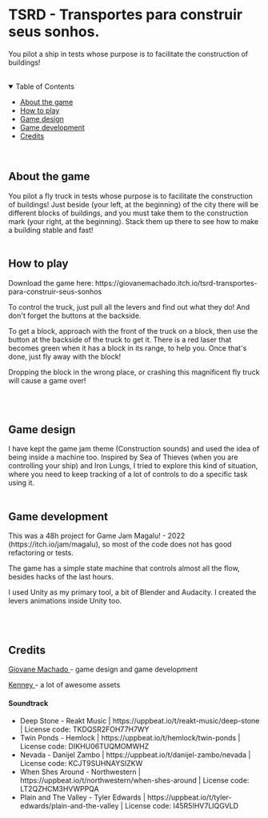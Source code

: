 # TSRD - Transportes para construir seus sonhos.
You pilot a ship in tests whose purpose is to facilitate the construction of buildings!

<!--
<br>

<p align="center"> 
  <img src="/print1.png" alt="Game gif">
</p> -->

<br>

<details open="open">
  <summary>Table of Contents</summary>
  <ul>
    <li><a href="#-about-the-game"> About the game</a></li>
    <li><a href="#-how-to-play"> How to play</a></li>
    <li><a href="#-game-design"> Game design</a></li>
    <li><a href="#-game-development"> Game development</a></li>
    <li><a href="#-credits"> Credits</a></li>
  </ul>
</details>

<br>


<h2 id="#about-the-game"> About the game</h2>
You pilot a fly truck in tests whose purpose is to facilitate the construction of buildings! Just beside (your left, at the beginning) of the city there will be different blocks of buildings, and you must take them to the construction mark (your right, at the beginning). Stack them up there to see how to make a building stable and fast!

<br>
<br>

<h2 id="#how-to-play"> How to play</h2>
Download the game here: https://giovanemachado.itch.io/tsrd-transportes-para-construir-seus-sonhos

To control the truck, just pull all the levers and find out what they do! And don't forget the buttons at the backside.

To get a block, approach with the front of the truck on a block, then use the button at the backside of the truck to get it. There is a red laser that becomes green when it has a block in its range, to help you. Once that's done, just fly away with the block!

Dropping the block in the wrong place, or crashing this magnificent fly truck will cause a game over!

<br>
<br>

<h2 id="#game-design"> Game design</h2>
I have kept the game jam theme (Construction sounds) and used the idea of being inside a machine too. Inspired by Sea of Thieves (when you are controlling your ship) and Iron Lungs, I tried to explore this kind of situation, where you need to keep tracking of a lot of controls to do a specific task using it.

<br>
<br>

<h2 id="#game-development"> Game development</h2>
This was a 48h project for Game Jam Magalu! - 2022 (https://itch.io/jam/magalu), so most of the code does not has good refactoring or tests.

The game has a simple state machine that controls almost all the flow, besides hacks of the last hours.

I used Unity as my primary tool, a bit of Blender and Audacity. I created the levers animations inside Unity too.

<br>
<br>

<h2 id="#credits"> Credits</h2>
<a href="https://github.com/giovanemachado"> Giovane Machado </a> - game design and game development

<a href="https://www.kenney.nl/"> Kenney </a> - a lot of awesome assets

<h4>Soundtrack</h4>
<ul>
  <li>
    Deep Stone - Reakt Music |
    https://uppbeat.io/t/reakt-music/deep-stone |
    License code: TKDQSR2FOH77H7WY
  </li>
  <li>
    Twin Ponds - Hemlock |
    https://uppbeat.io/t/hemlock/twin-ponds |
    License code: DIKHU06TUQMOMWHZ
  </li>
  <li>
    Nevada - Danijel Zambo |
    https://uppbeat.io/t/danijel-zambo/nevada |
    License code: KCJT9SUHNAYSIZKW
  </li>
  <li>
    When Shes Around - Northwestern |
    https://uppbeat.io/t/northwestern/when-shes-around |
    License code: LT2QZHCM3HVWPPQA
  </li>
  <li>
    Plain and The Valley - Tyler Edwards |
    https://uppbeat.io/t/tyler-edwards/plain-and-the-valley |
    License code: I45R5IHV7LIQGVLD
  </li>
</ul>







